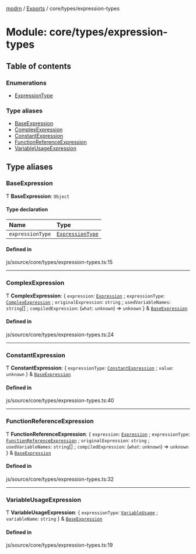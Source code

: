 [modrn](../README.md) / [Exports](../modules.md) / core/types/expression-types

# Module: core/types/expression-types

## Table of contents

### Enumerations

- [ExpressionType](../enums/core_types_expression_types.ExpressionType.md)

### Type aliases

- [BaseExpression](core_types_expression_types.md#baseexpression)
- [ComplexExpression](core_types_expression_types.md#complexexpression)
- [ConstantExpression](core_types_expression_types.md#constantexpression)
- [FunctionReferenceExpression](core_types_expression_types.md#functionreferenceexpression)
- [VariableUsageExpression](core_types_expression_types.md#variableusageexpression)

## Type aliases

### BaseExpression

Ƭ **BaseExpression**: `Object`

#### Type declaration

| Name | Type |
| :------ | :------ |
| `expressionType` | [`ExpressionType`](../enums/core_types_expression_types.ExpressionType.md) |

#### Defined in

js/source/core/types/expression-types.ts:15

___

### ComplexExpression

Ƭ **ComplexExpression**: { `expression`: [`Expression`](../interfaces/jsep_jsep.default.Expression.md) ; `expressionType`: [`ComplexExpression`](../enums/core_types_expression_types.ExpressionType.md#complexexpression) ; `originalExpression`: `string` ; `usedVariableNames`: `string`[] ; `compiledExpression`: (`what`: `unknown`) => `unknown`  } & [`BaseExpression`](core_types_expression_types.md#baseexpression)

#### Defined in

js/source/core/types/expression-types.ts:24

___

### ConstantExpression

Ƭ **ConstantExpression**: { `expressionType`: [`ConstantExpression`](../enums/core_types_expression_types.ExpressionType.md#constantexpression) ; `value`: `unknown`  } & [`BaseExpression`](core_types_expression_types.md#baseexpression)

#### Defined in

js/source/core/types/expression-types.ts:40

___

### FunctionReferenceExpression

Ƭ **FunctionReferenceExpression**: { `expression`: [`Expression`](../interfaces/jsep_jsep.default.Expression.md) ; `expressionType`: [`FunctionReferenceExpression`](../enums/core_types_expression_types.ExpressionType.md#functionreferenceexpression) ; `originalExpression`: `string` ; `usedVariableNames`: `string`[] ; `compiledExpression`: (`what`: `unknown`) => `unknown`  } & [`BaseExpression`](core_types_expression_types.md#baseexpression)

#### Defined in

js/source/core/types/expression-types.ts:32

___

### VariableUsageExpression

Ƭ **VariableUsageExpression**: { `expressionType`: [`VariableUsage`](../enums/core_types_expression_types.ExpressionType.md#variableusage) ; `variableName`: `string`  } & [`BaseExpression`](core_types_expression_types.md#baseexpression)

#### Defined in

js/source/core/types/expression-types.ts:19
